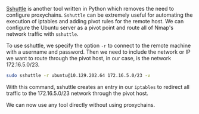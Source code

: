 [Sshuttle](https://github.com/sshuttle/sshuttle) is another tool written in Python which removes the need to configure proxychains. `Sshuttle` can be extremely useful for automating the execution of iptables and adding pivot rules for the remote host. We can configure the Ubuntu server as a pivot point and route all of Nmap's network traffic with `sshuttle`.

To use sshuttle, we specify the option `-r` to connect to the remote machine with a username and password. Then we need to include the network or IP we want to route through the pivot host, in our case, is the network 172.16.5.0/23.

```bash
sudo sshuttle -r ubuntu@10.129.202.64 172.16.5.0/23 -v 
```

With this command, sshuttle creates an entry in our `iptables` to redirect all traffic to the 172.16.5.0/23 network through the pivot host.

We can now use any tool directly without using proxychains.

